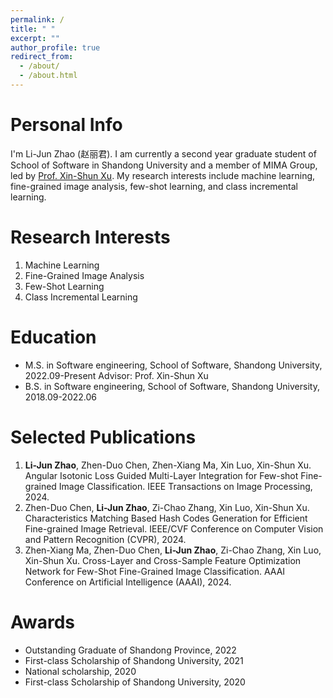 ```yaml
---
permalink: /
title: " "
excerpt: ""
author_profile: true
redirect_from: 
  - /about/
  - /about.html
---
```


Personal Info
======
I'm Li-Jun Zhao (赵丽君). I am currently a second year graduate student of School of Software in Shandong University and a member of MIMA Group, led by [Prof. Xin-Shun Xu](https://faculty.sdu.edu.cn/xuxinshun/zh_CN/index.htm). My research interests include machine learning, fine-grained image analysis, few-shot learning, and class incremental learning.



Research Interests
======
1. Machine Learning
2. Fine-Grained Image Analysis
3. Few-Shot Learning
4. Class Incremental Learning

Education
=====
* M.S. in Software engineering, School of Software, Shandong University, 2022.09-Present
  Advisor: Prof. Xin-Shun Xu
* B.S. in Software engineering, School of Software, Shandong University, 2018.09-2022.06



Selected Publications
======
1. **Li-Jun Zhao**, Zhen-Duo Chen, Zhen-Xiang Ma, Xin Luo, Xin-Shun Xu. Angular Isotonic Loss Guided Multi-Layer Integration for Few-shot Fine-grained Image Classification. IEEE Transactions on Image Processing, 2024.
1. Zhen-Duo Chen, **Li-Jun Zhao**, Zi-Chao Zhang, Xin Luo, Xin-Shun Xu. Characteristics Matching Based Hash Codes Generation for Efficient Fine-grained Image Retrieval.  IEEE/CVF Conference on Computer Vision and Pattern Recognition (CVPR), 2024.
1. Zhen-Xiang Ma, Zhen-Duo Chen, **Li-Jun Zhao**, Zi-Chao Zhang, Xin Luo, Xin-Shun Xu. Cross-Layer and Cross-Sample Feature Optimization Network for Few-Shot Fine-Grained Image Classification. AAAI Conference on Artificial Intelligence (AAAI), 2024.


Awards
======
* Outstanding Graduate of Shandong Province, 2022
* First-class Scholarship of Shandong University, 2021
* National scholarship, 2020
* First-class Scholarship of Shandong University, 2020
